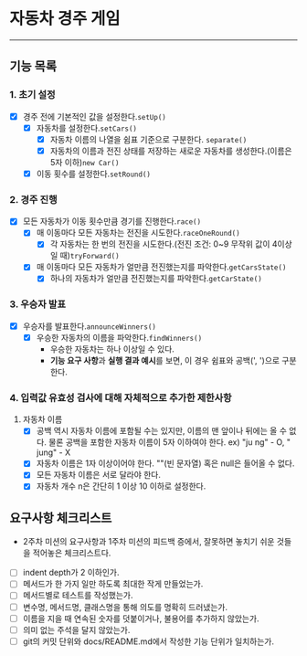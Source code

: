 # 자동차 경주 게임

---
## 기능 목록
### 1. 초기 설정
- [x] 경주 전에 기본적인 값을 설정한다.```setUp()```
  - [x] 자동차를 설정한다.```setCars()```
    - [x] 자동차 이름의 나열을 쉼표 기준으로 구분한다. ```separate()```
    - [x] 자동차의 이름과 전진 상태를 저장하는 새로운 자동차를 생성한다.(이름은 5자 이하)```new Car()```
  - [x] 이동 횟수를 설정한다.```setRound()```

### 2. 경주 진행
- [x] 모든 자동차가 이동 횟수만큼 경기를 진행한다.```race()```
  - [x] 매 이동마다 모든 자동차는 전진을 시도한다.```raceOneRound()```
    - [x] 각 자동차는 한 번의 전진을 시도한다.(전진 조건: 0~9 무작위 값이 4이상일 때)```tryForward()```
  - [x] 매 이동마다 모든 자동차가 얼만큼 전진했는지를 파악한다.```getCarsState()```
    - [x] 하나의 자동차가 얼만큼 전진했는지를 파악한다.```getCarState()```

### 3. 우승자 발표
- [x] 우승자를 발표한다.```announceWinners()```
  - [x] 우승한 자동차의 이름을 파악한다.```findWinners()```
    - 우승한 자동차는 하나 이상일 수 있다.
    - **기능 요구 사항**과 **실행 결과 예시**를 보면, 이 경우 쉼표와 공백(', ')으로 구분한다.

### 4. 입력값 유효성 검사에 대해 자체적으로 추가한 제한사항
1. 자동차 이름
   - [x] 공백 역시 자동차 이름에 포함될 수는 있지만, 이름의 맨 앞이나 뒤에는 올 수 없다. 
         물론 공백을 포함한 자동차 이름이 5자 이하여야 한다.
         ex) "ju ng" - O, " jung" - X
   - [x] 자동차 이름은 1자 이상이어야 한다. ""(빈 문자열) 혹은 null은 들어올 수 없다.
   - [x] 모든 자동차 이름은 서로 달라야 한다.
   - [x] 자동차 개수 n은 간단히 1 이상 10 이하로 설정한다.

## 요구사항 체크리스트
- 2주차 미션의 요구사항과 1주차 미션의 피드백 증에서, 잘못하면 놓치기 쉬운 것들을 적어놓은 체크리스트다.
- [ ] indent depth가 2 이하인가.
- [ ] 메서드가 한 가지 일만 하도록 최대한 작게 만들었는가.
- [ ] 메서드별로 테스트를 작성했는가.
- [ ] 변수명, 메서드명, 클래스명을 통해 의도를 명확히 드러냈는가.
- [ ] 이름을 지을 때 연속된 숫자를 덧붙이거나, 불용어를 추가하지 않았는가.
- [ ] 의미 없는 주석을 달지 않았는가.
- [ ] git의 커밋 단위와 docs/README.md에서 작성한 기능 단위가 일치하는가.
